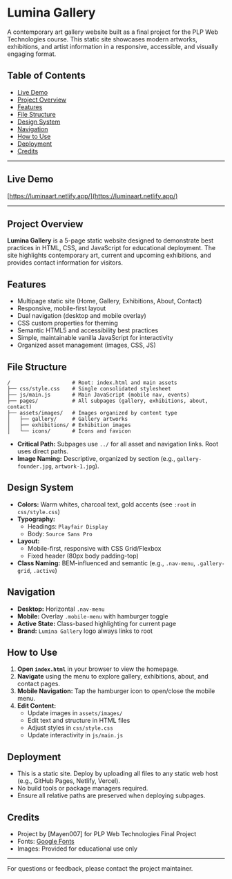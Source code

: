 # Lumina Gallery

A contemporary art gallery website built as a final project for the PLP Web Technologies course. This static site showcases modern artworks, exhibitions, and artist information in a responsive, accessible, and visually engaging format.

## Table of Contents

- [Live Demo](#live-demo)
- [Project Overview](#project-overview)
- [Features](#features)
- [File Structure](#file-structure)
- [Design System](#design-system)
- [Navigation](#navigation)
- [How to Use](#how-to-use)
- [Deployment](#deployment)
- [Credits](#credits)

---

## Live Demo

[https://luminaart.netlify.app/](https://luminaart.netlify.app/)

---

## Project Overview

**Lumina Gallery** is a 5-page static website designed to demonstrate best practices in HTML, CSS, and JavaScript for educational deployment. The site highlights contemporary art, current and upcoming exhibitions, and provides contact information for visitors.

## Features

- Multipage static site (Home, Gallery, Exhibitions, About, Contact)
- Responsive, mobile-first layout
- Dual navigation (desktop and mobile overlay)
- CSS custom properties for theming
- Semantic HTML5 and accessibility best practices
- Simple, maintainable vanilla JavaScript for interactivity
- Organized asset management (images, CSS, JS)

## File Structure

```
/                    # Root: index.html and main assets
├── css/style.css    # Single consolidated stylesheet
├── js/main.js       # Main JavaScript (mobile nav, events)
├── pages/           # All subpages (gallery, exhibitions, about, contact)
├── assets/images/   # Images organized by content type
│   ├── gallery/     # Gallery artworks
│   ├── exhibitions/ # Exhibition images
│   └── icons/       # Icons and favicon
```

- **Critical Path:** Subpages use `../` for all asset and navigation links. Root uses direct paths.
- **Image Naming:** Descriptive, organized by section (e.g., `gallery-founder.jpg`, `artwork-1.jpg`).

## Design System

- **Colors:** Warm whites, charcoal text, gold accents (see `:root` in `css/style.css`)
- **Typography:**
  - Headings: `Playfair Display`
  - Body: `Source Sans Pro`
- **Layout:**
  - Mobile-first, responsive with CSS Grid/Flexbox
  - Fixed header (80px body padding-top)
- **Class Naming:** BEM-influenced and semantic (e.g., `.nav-menu`, `.gallery-grid`, `.active`)

## Navigation

- **Desktop:** Horizontal `.nav-menu`
- **Mobile:** Overlay `.mobile-menu` with hamburger toggle
- **Active State:** Class-based highlighting for current page
- **Brand:** `Lumina Gallery` logo always links to root

## How to Use

1. **Open `index.html`** in your browser to view the homepage.
2. **Navigate** using the menu to explore gallery, exhibitions, about, and contact pages.
3. **Mobile Navigation:** Tap the hamburger icon to open/close the mobile menu.
4. **Edit Content:**
   - Update images in `assets/images/`
   - Edit text and structure in HTML files
   - Adjust styles in `css/style.css`
   - Update interactivity in `js/main.js`

## Deployment

- This is a static site. Deploy by uploading all files to any static web host (e.g., GitHub Pages, Netlify, Vercel).
- No build tools or package managers required.
- Ensure all relative paths are preserved when deploying subpages.

## Credits

- Project by [Mayen007] for PLP Web Technologies Final Project
- Fonts: [Google Fonts](https://fonts.google.com/)
- Images: Provided for educational use only

---

For questions or feedback, please contact the project maintainer.

